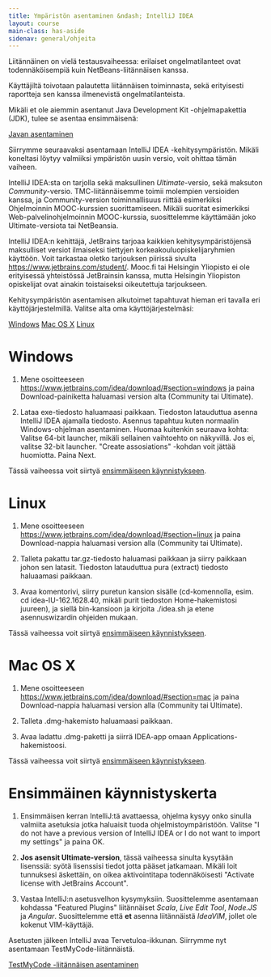 ```yaml
---
title: Ympäristön asentaminen &ndash; IntelliJ IDEA
layout: course
main-class: has-aside
sidenav: general/ohjeita
---
```


<div class="warning-banner">
  <p>Liitännäinen on vielä testausvaiheessa: erilaiset ongelmatilanteet ovat todennäköisempiä kuin NetBeans-liitännäisen kanssa.</p>
  <p>Käyttäjiltä toivotaan palautetta liitännäisen toiminnasta, sekä erityisesti raportteja sen kanssa ilmenevistä ongelmatilanteista.</p>
</div>

Mikäli et ole aiemmin asentanut Java Development Kit -ohjelmapakettia (JDK), tulee se asentaa ensimmäisenä:

<div class="actions">
    <a class="action" href="/courses/general/ohjelmointi/asentaminen/intellij/java">Javan asentaminen</a>
</div>

Siirrymme seuraavaksi asentamaan IntelliJ IDEA -kehitysympäristön. Mikäli koneltasi löytyy valmiiksi ympäristön uusin versio, voit ohittaa tämän vaiheen.

IntelliJ IDEA:sta on tarjolla sekä maksullinen *Ultimate*-versio, sekä maksuton *Community*-versio. TMC-liitännäisemme toimii molempien versioiden kanssa, ja Community-version toiminnallisuus riittää esimerkiksi Ohjelmoinnin MOOC-kurssien suorittamiseen. Mikäli suoritat esimerkiksi Web-palvelinohjelmoinnin MOOC-kurssia, suosittelemme käyttämään joko Ultimate-versiota tai NetBeansia.

IntelliJ IDEA:n kehittäjä, JetBrains tarjoaa kaikkien kehitysympäristöjensä maksulliset versiot ilmaiseksi tiettyjen korkeakouluopiskelijaryhmien käyttöön. Voit tarkastaa oletko tarjouksen piirissä sivulta <a href="https://www.jetbrains.com/student/" target="_blank">https://www.jetbrains.com/student/</a>. Mooc.fi tai Helsingin Yliopisto ei ole erityisessä yhteistössä JetBrainsin kanssa, mutta Helsingin Yliopiston opiskelijat ovat ainakin toistaiseksi oikeutettuja tarjoukseen.

Kehitysympäristön asentamisen alkutoimet tapahtuvat hieman eri tavalla eri käyttöjärjestelmillä. Valitse alta oma käyttöjärjestelmäsi:

<div class="actions">
    <a class="action" href="#windows">Windows</a>
    <a class="action" href="#mac-os-x">Mac OS X</a>
    <a class="action" href="#linux">Linux</a>
</div>

# Windows

1. Mene osoitteeseen <https://www.jetbrains.com/idea/download/#section=windows> ja paina Download-painiketta haluamasi version alta (Community tai Ultimate).

2. Lataa exe-tiedosto haluamaasi paikkaan. Tiedoston latauduttua asenna IntelliJ IDEA ajamalla tiedosto. Asennus tapahtuu kuten normaalin Windows-ohjelman asentaminen. Huomaa kuitenkin seuraava kohta: Valitse 64-bit launcher, mikäli sellainen vaihtoehto on näkyvillä. Jos ei, valitse 32-bit launcher. "Create assosiations" -kohdan voit jättää huomiotta. Paina Next.

Tässä vaiheessa voit siirtyä [ensimmäiseen käynnistykseen](#ensimminen-kynnistyskerta).

# Linux

1. Mene osoitteeseen <https://www.jetbrains.com/idea/download/#section=linux> ja paina Download-nappia haluamasi version alla (Community tai Ultimate).

2. Talleta pakattu tar.gz-tiedosto haluamasi paikkaan ja siirry paikkaan johon sen latasit. Tiedoston latauduttua pura (extract) tiedosto haluaamasi paikkaan.

3. Avaa komentorivi, siirry puretun kansion sisälle (cd-komennolla, esim. cd idea-IU-162.1628.40, mikäli purit tiedoston Home-hakemistosi juureen), ja siellä bin-kansioon ja kirjoita ./idea.sh ja etene asennuswizardin ohjeiden mukaan.

Tässä vaiheessa voit siirtyä [ensimmäiseen käynnistykseen](#ensimminen-kynnistyskerta).

# Mac OS X

1. Mene osoitteeseen <https://www.jetbrains.com/idea/download/#section=mac> ja paina Download-nappia haluamasi version alla (Community tai Ultimate).

2. Talleta .dmg-hakemisto haluamaasi paikkaan.

3. Avaa ladattu .dmg-paketti ja siirrä IDEA-app omaan Applications-hakemistoosi.

Tässä vaiheessa voit siirtyä [ensimmäiseen käynnistykseen](#ensimminen-kynnistyskerta).

# Ensimmäinen käynnistyskerta

1. Ensimmäisen kerran IntelliJ:tä avattaessa, ohjelma kysyy onko sinulla valmiita asetuksia jotka haluaisit tuoda ohjelmistoympäristöön. Valitse "I do not have a previous version of IntelliJ IDEA or I do not want to import my settings" ja paina OK.

2. **Jos asensit Ultimate-version**, tässä vaiheessa sinulta kysytään lisenssiä: syötä lisenssisi tiedot jotta pääset jatkamaan. Mikäli loit tunnuksesi äskettäin, on oikea aktivointitapa todennäköisesti "Activate license with JetBrains Account".

3. Vastaa IntelliJ:n asetusvelhon kysymyksiin. Suosittelemme asentamaan kohdassa "Featured Plugins" liitännäiset *Scala*, *Live Edit Tool*, *Node.JS* ja *Angular*. Suosittelemme että **et** asenna liitännäistä *IdeaVIM*, jollet ole kokenut VIM-käyttäjä.


Asetusten jälkeen IntelliJ avaa Tervetuloa-ikkunan. Siirrymme nyt asentamaan TestMyCode-liitännäistä.

<div class="actions">
    <a class="action" href="/courses/general/ohjelmointi/asentaminen/intellij/tmc/">TestMyCode -liitännäisen asentaminen</a>
</div>
